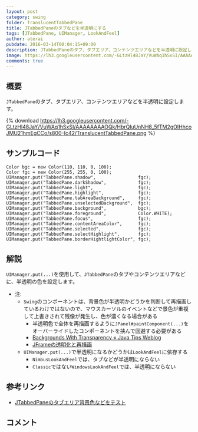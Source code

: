 ```yaml
---
layout: post
category: swing
folder: TranslucentTabbedPane
title: JTabbedPaneのタブなどを半透明にする
tags: [JTabbedPane, UIManager, LookAndFeel]
author: aterai
pubdate: 2016-03-14T00:04:15+09:00
description: JTabbedPaneのタブ、タブエリア、コンテンツエリアなどを半透明に設定します。
image: https://lh3.googleusercontent.com/-GLtzHl48JaY/VuWAq1hSxSI/AAAAAAAAOQk/HbrQluUnNH8_5fTM2gOIHhcoJMU21hmEgCCo/s800-Ic42/TranslucentTabbedPane.png
comments: true
---
```

## 概要
`JTabbedPane`のタブ、タブエリア、コンテンツエリアなどを半透明に設定します。

{% download https://lh3.googleusercontent.com/-GLtzHl48JaY/VuWAq1hSxSI/AAAAAAAAOQk/HbrQluUnNH8_5fTM2gOIHhcoJMU21hmEgCCo/s800-Ic42/TranslucentTabbedPane.png %}

## サンプルコード
<pre class="prettyprint"><code>Color bgc = new Color(110, 110, 0, 100);
Color fgc = new Color(255, 255, 0, 100);
UIManager.put("TabbedPane.shadow",                fgc);
UIManager.put("TabbedPane.darkShadow",            fgc);
UIManager.put("TabbedPane.light",                 fgc);
UIManager.put("TabbedPane.highlight",             fgc);
UIManager.put("TabbedPane.tabAreaBackground",     fgc);
UIManager.put("TabbedPane.unselectedBackground",  fgc);
UIManager.put("TabbedPane.background",            bgc);
UIManager.put("TabbedPane.foreground",            Color.WHITE);
UIManager.put("TabbedPane.focus",                 fgc);
UIManager.put("TabbedPane.contentAreaColor",      fgc);
UIManager.put("TabbedPane.selected",              fgc);
UIManager.put("TabbedPane.selectHighlight",       fgc);
UIManager.put("TabbedPane.borderHightlightColor", fgc);
</code></pre>

## 解説
`UIManager.put(...)`を使用して、`JTabbedPane`のタブやコンテンツエリアなどに、半透明の色を設定します。

- 注:
    - `Swing`のコンポーネントは、背景色が半透明かどうかを判断して再描画しているわけではないので、マウスカーソルのイベントなどで景色が重複して上書きされて残像が発生し、色が濃くなる場合がある
        - 半透明色で全体を再描画するように`JPanel#paintComponent(...)`をオーバーライドしたコンポーネントを挟んで回避する必要がある
        - [Backgrounds With Transparency « Java Tips Weblog](https://tips4java.wordpress.com/2009/05/31/backgrounds-with-transparency/)
        - [JFrameの透明化と再描画](http://ateraimemo.com/Swing/TranslucentFrameRepaint.html)
    - `UIManager.put(...)`で半透明になるかどうかは`LookAndFeel`に依存する
        - `NimbusLookAndFeel`では、タブなどが半透明にならない
        - `Classic`ではない`WindowsLookAndFeel`では、半透明にならない

<!-- dummy comment line for breaking list -->

## 参考リンク
- [JTabbedPaneのタブエリア背景色などをテスト](http://ateraimemo.com/Swing/TabAreaBackground.html)

<!-- dummy comment line for breaking list -->

## コメント
